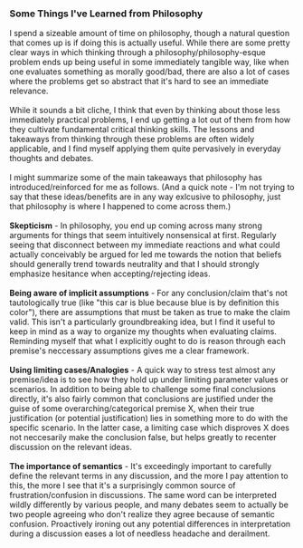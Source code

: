
### Some Things I've Learned from Philosophy

I spend a sizeable amount of time on philosophy, though a natural
question that comes up is if doing this is actually useful. While
there are some pretty clear ways in which thinking through a philosophy/philosophy-esque problem
ends up being useful in some immediately tangible way, like when one evaluates
something as morally good/bad, there are also a lot of cases
where the problems get so abstract that it's hard to see an immediate relevance.
<br><br>
While it sounds a bit cliche, I think that even by thinking about those less
immediately practical problems, I end up getting a lot out of them from
how they cultivate fundamental critical thinking skills. The lessons and takeaways
from thinking through these problems are often widely applicable, and
I find myself applying them quite pervasively in everyday thoughts and debates.
<br><br>
I might summarize some of the main takeaways that 
philosophy has introduced/reinforced for me as follows. (And a quick note - I'm 
not trying to say that these ideas/benefits are in any way exlcusive to philosophy, just
that philosophy is where I happened to come across them.)
<br><br>
__Skepticism__ - In philosophy, you end up coming across many strong arguments
for things that seem intuitively nonsensical at first. Regularly seeing that disconnect
between my immediate reactions and what could actually conceivably be argued
for led me towards the notion that beliefs should generally trend towards neutrality
and that I should strongly emphasize hesitance when accepting/rejecting ideas.
<br><br>
__Being aware of implicit assumptions__ - For any conclusion/claim that's not
tautologically true (like "this car is blue because blue is by definition this color"),
there are assumptions that must be taken as true to make the claim valid. This isn't a particularly
groundbreaking idea, but I find it useful to keep in mind as a way to organize my thoughts when
evaluating claims. Reminding myself that what I explicitly ought to do is
reason through each premise's neccessary assumptions gives me a clear framework.
<br><br>
__Using limiting cases/Analogies__ - A quick way to stress test almost any premise/idea is 
to see how they hold up under limiting parameter values or scenarios. In addition to being able to challenge some 
final conclusions directly, it's also fairly common that conclusions are justified under the 
guise of some overarching/categorical premise X, when their true justification (or potential justification) 
lies in something more to do with the specific scenario. In the latter case, a limiting case which
disproves X does not neccesarily make the conclusion false, but helps greatly to recenter
discussion on the relevant ideas.
<br><br>
__The importance of semantics__ - It's exceedingly important to carefully define the relevant
terms in any discussion, and the more I pay attention to this, the more I see that it's
a surprisingly common source of frustration/confusion in discussions. The same word can be interpreted wildly differently by various people, and 
many debates seem to actually be two people agreeing who don't realize they agree because of semantic confusion. Proactively ironing out any potential
differences in interpretation during a discussion eases a lot of needless headache and derailment.
<br><br>

 

